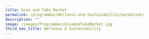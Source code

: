```yaml
---
title: Give and Take Market
permalink: /programmes/Wellness-and-Sustainability/permalink/
description: ""
image: /images/Programmes/GiveAndTakeMarket.jpg
third_nav_title: Wellness & Sustainability
---
```

